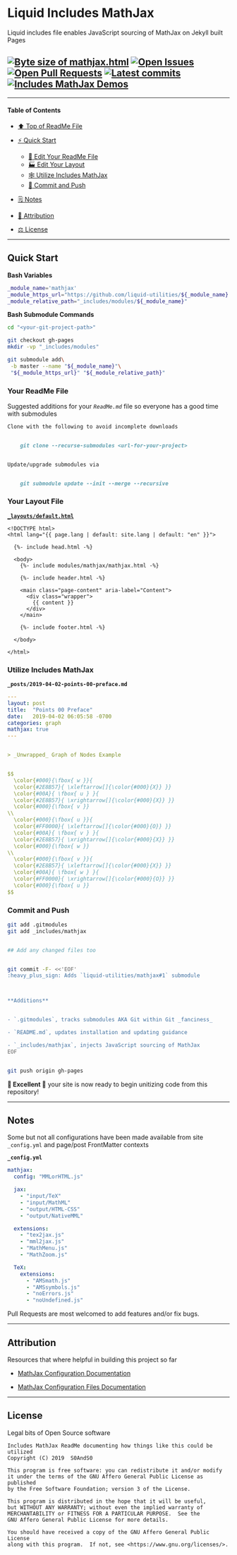 # Liquid Includes MathJax
[heading__title]:
  #liquid-includes-mathjax
  "&#x2B06; Top of ReadMe File"


Liquid includes file enables JavaScript sourcing of MathJax on Jekyll built Pages


## [![Byte size of mathjax.html][badge__master__include_mathjax__source_code]][include_mathjax__master__source_code] [![Open Issues][badge__issues__include_mathjax]][issues__include_mathjax] [![Open Pull Requests][badge__pull_requests__include_mathjax]][pull_requests__include_mathjax] [![Latest commits][badge__commits__include_mathjax__master]][commits__include_mathjax__master] [![Includes MathJax Demos][badge__demo__include_mathjax]][demo__include_mathjax]



------


#### Table of Contents


- [:arrow_up: Top of ReadMe File][heading__title]

- [:zap: Quick Start][heading__quick_start]

  - [:memo: Edit Your ReadMe File][heading__your_readme_file]
  - [:factory: Edit Your Layout][heading__your_layout_file]
  - [&#x1F578; Utilize Includes MathJax][heading__utilize]
  - [:floppy_disk: Commit and Push][heading__commit_and_push]

- [&#x1F5D2; Notes][heading__notes]

- [:card_index: Attribution][heading__attribution]

- [&#x2696; License][heading__license]


------



## Quick Start
[heading__quick_start]:
  #quick-start
  "&#9889; Perhaps as easy as one, 2.0,..."


**Bash Variables**


```Bash
_module_name='mathjax'
_module_https_url="https://github.com/liquid-utilities/${_module_name}.git"
_module_relative_path="_includes/modules/${_module_name}"
```


**Bash Submodule Commands**


```Bash
cd "<your-git-project-path>"

git checkout gh-pages
mkdir -vp "_includes/modules"

git submodule add\
 -b master --name "${_module_name}"\
 "${_module_https_url}" "${_module_relative_path}"
```


### Your ReadMe File
[heading__your_readme_file]:
  #your-readme-file
  "&#x1F578; Suggested additions for your ReadMe.md file so everyone has a good time with submodules"


Suggested additions for your _`ReadMe.md`_ file so everyone has a good time with submodules


```MarkDown
Clone with the following to avoid incomplete downloads


    git clone --recurse-submodules <url-for-your-project>


Update/upgrade submodules via


    git submodule update --init --merge --recursive
```


### Your Layout File
[heading__your_layout_file]:
  #your-layout-file
  "&#x1F3ED; Suggested additions for your default layout file"


**[`_layouts/default.html`](https://github.com/jekyll/minima/blob/master/_layouts/default.html)**


```Liquid
<!DOCTYPE html>
<html lang="{{ page.lang | default: site.lang | default: "en" }}">

  {%- include head.html -%}

  <body>
    {%- include modules/mathjax/mathjax.html -%}

    {%- include header.html -%}

    <main class="page-content" aria-label="Content">
      <div class="wrapper">
        {{ content }}
      </div>
    </main>

    {%- include footer.html -%}

  </body>

</html>
```


### Utilize Includes MathJax
[heading__utilize]:
  #utilize-mathjax
  "&#x1F578; How to make use of this submodule within another project"


**`_posts/2019-04-02-points-00-preface.md`**


```YAML
---
layout: post
title:  "Points 00 Preface"
date:   2019-04-02 06:05:58 -0700
categories: graph
mathjax: true
---


> _Unwrapped_ Graph of Nodes Example


$$
  \color{#000}{\fbox{ w }}{
  \color{#2E8B57}{ \xleftarrow[]{\color{#000}{X}} }}
  \color{#00A}{ \fbox{ u } }{
  \color{#2E8B57}{ \xrightarrow[]{\color{#000}{X}} }}
  \color{#000}{\fbox{ v }}
\\
  \color{#000}{\fbox{ u }}{
  \color{#FF0000}{ \xleftarrow[]{\color{#000}{O}} }}
  \color{#00A}{ \fbox{ v } }{
  \color{#2E8B57}{ \xrightarrow[]{\color{#000}{X}} }}
  \color{#000}{\fbox{ w }}
\\
  \color{#000}{\fbox{ v }}{
  \color{#2E8B57}{ \xleftarrow[]{\color{#000}{X}} }}
  \color{#00A}{ \fbox{ w } }{
  \color{#FF0000}{ \xrightarrow[]{\color{#000}{O}} }}
  \color{#000}{\fbox{ u }}
$$
```



### Commit and Push
[heading__commit_and_push]:
  #commit-and-push
  "&#x1F4BE; It may be just this easy..."


```Bash
git add .gitmodules
git add _includes/mathjax


## Add any changed files too


git commit -F- <<'EOF'
:heavy_plus_sign: Adds `liquid-utilities/mathjax#1` submodule



**Additions**


- `.gitmodules`, tracks submodules AKA Git within Git _fanciness_

- `README.md`, updates installation and updating guidance

- `_includes/mathjax`, injects JavaScript sourcing of MathJax
EOF


git push origin gh-pages
```


**:tada: Excellent :tada:** your site is now ready to begin unitizing code from this repository!


___


## Notes
[heading__notes]:
  #notes
  "&#x1F5D2; Additional things to keep in mind when developing"


Some but not all configurations have been made available from site `_config.yml` and page/post FrontMatter contexts


**`_config.yml`**


```YAML
mathjax:
  config: "MMLorHTML.js"

  jax:
    - "input/TeX"
    - "input/MathML"
    - "output/HTML-CSS"
    - "output/NativeMML"

  extensions:
    - "tex2jax.js"
    - "mml2jax.js"
    - "MathMenu.js"
    - "MathZoom.js"

  TeX:
    extensions:
      - "AMSmath.js"
      - "AMSsymbols.js"
      - "noErrors.js"
      - "noUndefined.js"
```


Pull Requests are most welcomed to add features and/or fix bugs.


___


## Attribution
[heading__attribution]:
  #attribution
  "&#x1F4C7; Resources that where helpful in building this project so far."


Resources that where helpful in building this project so far


- [MathJax Configuration Documentation](https://docs.mathjax.org/en/v1.0/configuration.html)

- [MathJax Configuration Files Documentation](https://docs.mathjax.org/en/v1.1-latest/config-files.html#the-tex-ams-mml-htmlormml-configuration-file)


___


## License
[heading__license]:
  #license
  "&#x2696; Legal bits of Open Source software"


Legal bits of Open Source software


```
Includes MathJax ReadMe documenting how things like this could be utilized
Copyright (C) 2019  S0AndS0

This program is free software: you can redistribute it and/or modify
it under the terms of the GNU Affero General Public License as published
by the Free Software Foundation; version 3 of the License.

This program is distributed in the hope that it will be useful,
but WITHOUT ANY WARRANTY; without even the implied warranty of
MERCHANTABILITY or FITNESS FOR A PARTICULAR PURPOSE.  See the
GNU Affero General Public License for more details.

You should have received a copy of the GNU Affero General Public License
along with this program.  If not, see <https://www.gnu.org/licenses/>.
```



[badge__commits__include_mathjax__master]:
  https://img.shields.io/github/last-commit/liquid-utilities/mathjax/master.svg

[commits__include_mathjax__master]:
  https://github.com/liquid-utilities/mathjax/commits/master
  "&#x1F4DD; History of changes on this branch"


[include_mathjax__community]:
  https://github.com/liquid-utilities/mathjax/community
  "&#x1F331; Dedicated to functioning code"


[include_mathjax__gh_pages]:
  https://github.com/liquid-utilities/mathjax/tree/gh-pages
  "Source code examples hosted thanks to GitHub Pages!"



[badge__demo__include_mathjax]:
  https://img.shields.io/website/https/liquid-utilities.github.io/mathjax/index.html.svg?down_color=darkorange&down_message=Offline&label=Demo&logo=Demo%20Site&up_color=success&up_message=Online

[demo__include_mathjax]:
  https://liquid-utilities.github.io/mathjax/index.html
  "&#x1F52C; Check the example collection tests"


[badge__issues__include_mathjax]:
  https://img.shields.io/github/issues/liquid-utilities/mathjax.svg

[issues__include_mathjax]:
  https://github.com/liquid-utilities/mathjax/issues
  "&#x2622; Search for and _bump_ existing issues or open new issues for project maintainer to address."


[badge__pull_requests__include_mathjax]:
  https://img.shields.io/github/issues-pr/liquid-utilities/mathjax.svg

[pull_requests__include_mathjax]:
  https://github.com/liquid-utilities/mathjax/pulls
  "&#x1F3D7; Pull Request friendly, though please check the Community guidelines"


[badge__master__include_mathjax__source_code]:
  https://img.shields.io/github/size/liquid-utilities/mathjax/mathjax.html.svg?label=mathjax.html

[include_mathjax__master__source_code]:
  https://github.com/liquid-utilities/mathjax/blob/master/mathjax.html
  "&#x2328; Project source, one Liquid file of actionable code!"
